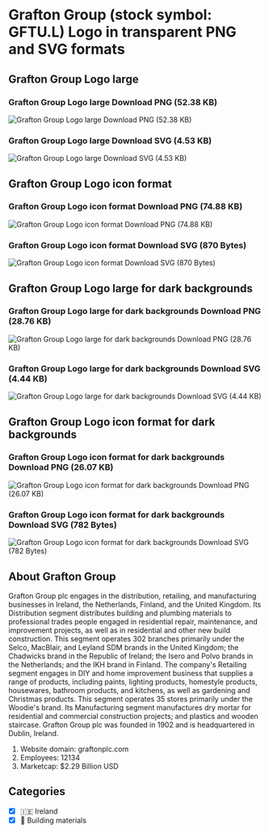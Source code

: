 # Grafton Group (stock symbol: GFTU.L) Logo in transparent PNG and SVG formats

## Grafton Group Logo large

### Grafton Group Logo large Download PNG (52.38 KB)

![Grafton Group Logo large Download PNG (52.38 KB)](/img/orig/GFTU.L_BIG-d3adefa8.png)

### Grafton Group Logo large Download SVG (4.53 KB)

![Grafton Group Logo large Download SVG (4.53 KB)](/img/orig/GFTU.L_BIG-3651c37d.svg)

## Grafton Group Logo icon format

### Grafton Group Logo icon format Download PNG (74.88 KB)

![Grafton Group Logo icon format Download PNG (74.88 KB)](/img/orig/GFTU.L-6b6b1116.png)

### Grafton Group Logo icon format Download SVG (870 Bytes)

![Grafton Group Logo icon format Download SVG (870 Bytes)](/img/orig/GFTU.L-6d8844dd.svg)

## Grafton Group Logo large for dark backgrounds

### Grafton Group Logo large for dark backgrounds Download PNG (28.76 KB)

![Grafton Group Logo large for dark backgrounds Download PNG (28.76 KB)](/img/orig/GFTU.L_BIG.D-536c2e44.png)

### Grafton Group Logo large for dark backgrounds Download SVG (4.44 KB)

![Grafton Group Logo large for dark backgrounds Download SVG (4.44 KB)](/img/orig/GFTU.L_BIG.D-b2b7e6ce.svg)

## Grafton Group Logo icon format for dark backgrounds

### Grafton Group Logo icon format for dark backgrounds Download PNG (26.07 KB)

![Grafton Group Logo icon format for dark backgrounds Download PNG (26.07 KB)](/img/orig/GFTU.L.D-cbd2e9e3.png)

### Grafton Group Logo icon format for dark backgrounds Download SVG (782 Bytes)

![Grafton Group Logo icon format for dark backgrounds Download SVG (782 Bytes)](/img/orig/GFTU.L.D-e30bf774.svg)

## About Grafton Group

Grafton Group plc engages in the distribution, retailing, and manufacturing businesses in Ireland, the Netherlands, Finland, and the United Kingdom. Its Distribution segment distributes building and plumbing materials to professional trades people engaged in residential repair, maintenance, and improvement projects, as well as in residential and other new build construction. This segment operates 302 branches primarily under the Selco, MacBlair, and Leyland SDM brands in the United Kingdom; the Chadwicks brand in the Republic of Ireland; the Isero and Polvo brands in the Netherlands; and the IKH brand in Finland. The company's Retailing segment engages in DIY and home improvement business that supplies a range of products, including paints, lighting products, homestyle products, housewares, bathroom products, and kitchens, as well as gardening and Christmas products. This segment operates 35 stores primarily under the Woodie's brand. Its Manufacturing segment manufactures dry mortar for residential and commercial construction projects; and plastics and wooden staircase. Grafton Group plc was founded in 1902 and is headquartered in Dublin, Ireland.

1. Website domain: graftonplc.com
2. Employees: 12134
3. Marketcap: $2.29 Billion USD


## Categories
- [x] 🇮🇪 Ireland
- [x] 🧱 Building materials
